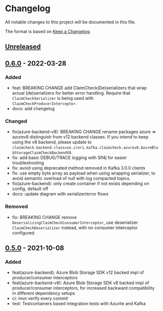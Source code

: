 # Changelog
All notable changes to this project will be documented in this file.

The format is based on [Keep a Changelog](https://keepachangelog.com/en/1.0.0/).

## [Unreleased]

## [0.6.0] - 2022-03-28
### Added
- feat: BREAKING CHANGE add ClaimCheck(De)serializers that wrap actual (de)serializers for better error handling.
    Require that `ClaimCheckSerializer` is being used with `ClaimCheckProducerInterceptor`.
- docs: add changelog

### Changed
- fix(azure-backend-v8): BREAKING CHANGE rename packages azure => azurev8 distinguish from v12 backend classes. If you
    intend to keep using the v8 backend, please update to
    `claimcheck.backend.class=se.irori.kafka.claimcheck.azurev8.AzureBlobStorageClaimCheckBackendV8`.
- fix: add basic DEBUG/TRACE logging with Slf4j for easier troubleshooting
- fix: avoid using deprecated method removed in Kafka 3.0.0 clients
- fix: use empty byte array as payload when using wrapping serializer, to avoid semantic overload of null with
  log compacted topics.
- fix(azure-backend): only create container if not exists depending on config, default off
- docs: update diagram with serializer/error flows

### Removed
- fix: BREAKING CHANGE remove `DeserializingClaimCheckConsumerInterceptor`, use deserializer `ClaimCheckDeserializer`
  instead, with no consumer interceptor configured.

## [0.5.0] - 2021-10-08
### Added
- feat(azure-backend): Azure Blob Storage SDK v12 backed impl of producer/consumer interceptors
- feat(azure-backend-v8): Azure Blob Storage SDK v8 backed impl of producer/consumer interceptors, for increased
  backward compatibility in different dependency setups
- ci: mvn verify every commit
- test: Testcontainers based integration tests with Azurite and Kafka

[Unreleased]: https://github.com/olivierlacan/keep-a-changelog/compare/v0.6.0...HEAD
[0.6.0]: https://github.com/olivierlacan/keep-a-changelog/compare/v0.5.0...v0.6.0
[0.5.0]: https://github.com/olivierlacan/keep-a-changelog/releases/tag/v0.5.0

